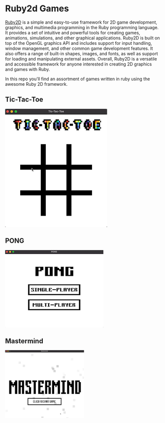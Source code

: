 # Ruby2d Games

[Ruby2D](https://www.ruby2d.com/) is a simple and easy-to-use framework for 2D game development, graphics, and multimedia programming in the Ruby programming language. It provides a set of intuitive and powerful tools for creating games, animations, simulations, and other graphical applications. Ruby2D is built on top of the OpenGL graphics API and includes support for input handling, window management, and other common game development features. It also offers a range of built-in shapes, images, and fonts, as well as support for loading and manipulating external assets. Overall, Ruby2D is a versatile and accessible framework for anyone interested in creating 2D graphics and games with Ruby.

In this repo you'll find an assortment of games written in ruby using the awesome Ruby 2D framework.

## Tic-Tac-Toe

![tic-tac-toe](tic-tac-toe/lib/img/tic_tac_toe.gif)

## PONG 

![PONG](pong/lib/img/pong.gif)

## Mastermind

![Mastermind](mastermind/lib/img/mastermind.gif)
